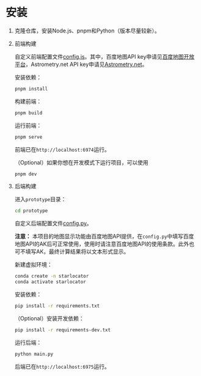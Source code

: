 # 安装
1. 克隆仓库，安装Node.js、pnpm和Python（版本尽量较新）。
2. 前端构建

    自定义前端配置文件[config.js](../src/config.js)。其中，百度地图API key申请见[百度地图开放平台](https://lbsyun.baidu.com/)，Astrometry.net API key申请见[Astrometry.net](https://nova.astrometry.net/api_help)。

    安装依赖：
    ```bash
    pnpm install
    ```

    构建前端：
    ```bash
    pnpm build
    ```

    运行前端：
    ```bash
    pnpm serve
    ```

    前端已在`http://localhost:6974`运行。

    （Optional）如果你想在开发模式下运行项目，可以使用
    ```bash
    pnpm dev
    ```

3. 后端构建

    进入`prototype`目录：
    ```bash
    cd prototype
    ```

    自定义后端配置文件[config.py](../prototype/config.py)。

    **注意：** 本项目的地图显示功能由百度地图API提供，在`config.py`中填写百度地图API的AK后可正常使用，使用时请注意百度地图API的使用条款。此外也可不填写AK，最终计算结果将以文本形式显示。

    新建虚拟环境：
    ```bash
    conda create -n starlocator
    conda activate starlocator
    ```

    安装依赖：
    ```bash
    pip install -r requirements.txt
    ```

    （Optional）安装开发依赖：
    ```bash
    pip install -r requirements-dev.txt
    ```

    运行后端：
    ```bash
    python main.py
    ```

    后端已在`http://localhost:6975`运行。
